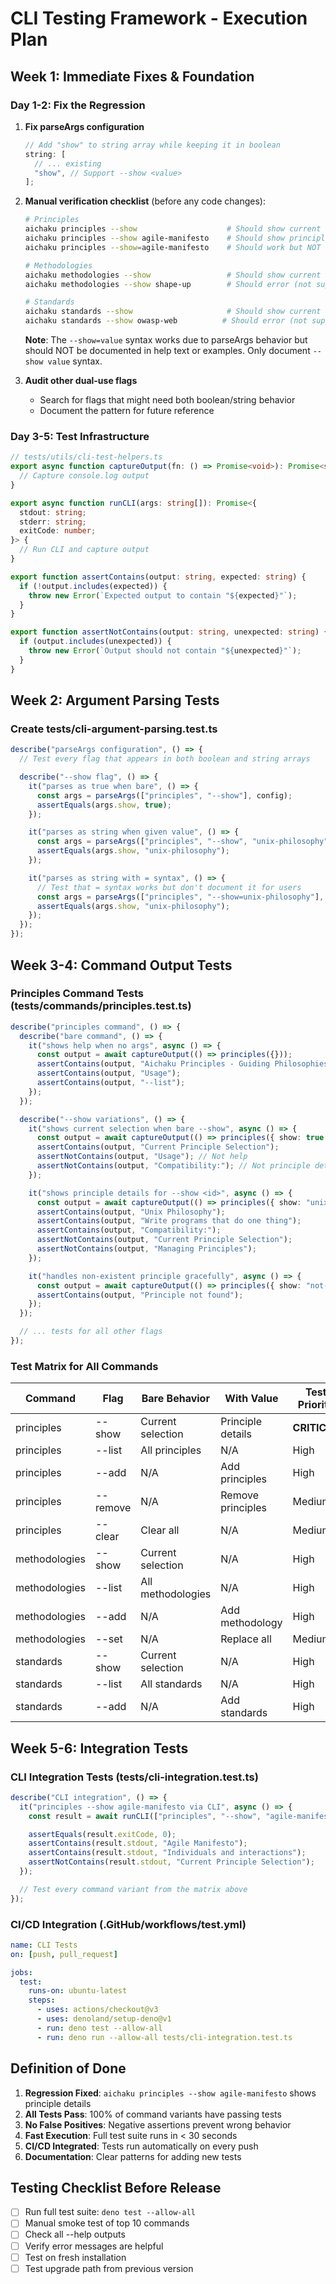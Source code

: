 # CLI Testing Framework - Execution Plan

## Week 1: Immediate Fixes & Foundation

### Day 1-2: Fix the Regression

1. **Fix parseArgs configuration**
   ```typescript
   // Add "show" to string array while keeping it in boolean
   string: [
     // ... existing
     "show", // Support --show <value>
   ];
   ```

2. **Manual verification checklist** (before any code changes):
   ```bash
   # Principles
   aichaku principles --show                    # Should show current selection
   aichaku principles --show agile-manifesto    # Should show principle details
   aichaku principles --show=agile-manifesto    # Should work but NOT documented for users

   # Methodologies  
   aichaku methodologies --show                 # Should show current selection
   aichaku methodologies --show shape-up        # Should error (not supported)

   # Standards
   aichaku standards --show                     # Should show current selection
   aichaku standards --show owasp-web          # Should error (not supported)
   ```

   **Note**: The `--show=value` syntax works due to parseArgs behavior but should NOT be documented in help text or
   examples. Only document `--show value` syntax.

3. **Audit other dual-use flags**
   - Search for flags that might need both boolean/string behavior
   - Document the pattern for future reference

### Day 3-5: Test Infrastructure

```typescript
// tests/utils/cli-test-helpers.ts
export async function captureOutput(fn: () => Promise<void>): Promise<string> {
  // Capture console.log output
}

export async function runCLI(args: string[]): Promise<{
  stdout: string;
  stderr: string;
  exitCode: number;
}> {
  // Run CLI and capture output
}

export function assertContains(output: string, expected: string) {
  if (!output.includes(expected)) {
    throw new Error(`Expected output to contain "${expected}"`);
  }
}

export function assertNotContains(output: string, unexpected: string) {
  if (output.includes(unexpected)) {
    throw new Error(`Output should not contain "${unexpected}"`);
  }
}
```

## Week 2: Argument Parsing Tests

### Create tests/cli-argument-parsing.test.ts

```typescript
describe("parseArgs configuration", () => {
  // Test every flag that appears in both boolean and string arrays

  describe("--show flag", () => {
    it("parses as true when bare", () => {
      const args = parseArgs(["principles", "--show"], config);
      assertEquals(args.show, true);
    });

    it("parses as string when given value", () => {
      const args = parseArgs(["principles", "--show", "unix-philosophy"], config);
      assertEquals(args.show, "unix-philosophy");
    });

    it("parses as string with = syntax", () => {
      // Test that = syntax works but don't document it for users
      const args = parseArgs(["principles", "--show=unix-philosophy"], config);
      assertEquals(args.show, "unix-philosophy");
    });
  });
});
```

## Week 3-4: Command Output Tests

### Principles Command Tests (tests/commands/principles.test.ts)

```typescript
describe("principles command", () => {
  describe("bare command", () => {
    it("shows help when no args", async () => {
      const output = await captureOutput(() => principles({}));
      assertContains(output, "Aichaku Principles - Guiding Philosophies");
      assertContains(output, "Usage");
      assertContains(output, "--list");
    });
  });

  describe("--show variations", () => {
    it("shows current selection when bare --show", async () => {
      const output = await captureOutput(() => principles({ show: true }));
      assertContains(output, "Current Principle Selection");
      assertNotContains(output, "Usage"); // Not help
      assertNotContains(output, "Compatibility:"); // Not principle details
    });

    it("shows principle details for --show <id>", async () => {
      const output = await captureOutput(() => principles({ show: "unix-philosophy" }));
      assertContains(output, "Unix Philosophy");
      assertContains(output, "Write programs that do one thing");
      assertContains(output, "Compatibility:");
      assertNotContains(output, "Current Principle Selection");
      assertNotContains(output, "Managing Principles");
    });

    it("handles non-existent principle gracefully", async () => {
      const output = await captureOutput(() => principles({ show: "not-a-real-principle" }));
      assertContains(output, "Principle not found");
    });
  });

  // ... tests for all other flags
});
```

### Test Matrix for All Commands

| Command       | Flag     | Bare Behavior     | With Value        | Test Priority |
| ------------- | -------- | ----------------- | ----------------- | ------------- |
| principles    | --show   | Current selection | Principle details | **CRITICAL**  |
| principles    | --list   | All principles    | N/A               | High          |
| principles    | --add    | N/A               | Add principles    | High          |
| principles    | --remove | N/A               | Remove principles | Medium        |
| principles    | --clear  | Clear all         | N/A               | Medium        |
| methodologies | --show   | Current selection | N/A               | High          |
| methodologies | --list   | All methodologies | N/A               | High          |
| methodologies | --add    | N/A               | Add methodology   | High          |
| methodologies | --set    | N/A               | Replace all       | Medium        |
| standards     | --show   | Current selection | N/A               | High          |
| standards     | --list   | All standards     | N/A               | High          |
| standards     | --add    | N/A               | Add standards     | High          |

## Week 5-6: Integration Tests

### CLI Integration Tests (tests/cli-integration.test.ts)

```typescript
describe("CLI integration", () => {
  it("principles --show agile-manifesto via CLI", async () => {
    const result = await runCLI(["principles", "--show", "agile-manifesto"]);

    assertEquals(result.exitCode, 0);
    assertContains(result.stdout, "Agile Manifesto");
    assertContains(result.stdout, "Individuals and interactions");
    assertNotContains(result.stdout, "Current Principle Selection");
  });

  // Test every command variant from the matrix above
});
```

### CI/CD Integration (.GitHub/workflows/test.yml)

```yaml
name: CLI Tests
on: [push, pull_request]

jobs:
  test:
    runs-on: ubuntu-latest
    steps:
      - uses: actions/checkout@v3
      - uses: denoland/setup-deno@v1
      - run: deno test --allow-all
      - run: deno run --allow-all tests/cli-integration.test.ts
```

## Definition of Done

1. **Regression Fixed**: `aichaku principles --show agile-manifesto` shows principle details
2. **All Tests Pass**: 100% of command variants have passing tests
3. **No False Positives**: Negative assertions prevent wrong behavior
4. **Fast Execution**: Full test suite runs in < 30 seconds
5. **CI/CD Integrated**: Tests run automatically on every push
6. **Documentation**: Clear patterns for adding new tests

## Testing Checklist Before Release

- [ ] Run full test suite: `deno test --allow-all`
- [ ] Manual smoke test of top 10 commands
- [ ] Check all --help outputs
- [ ] Verify error messages are helpful
- [ ] Test on fresh installation
- [ ] Test upgrade path from previous version
